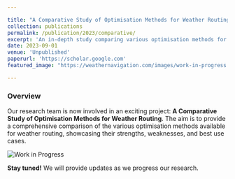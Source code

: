```yaml
---

title: "A Comparative Study of Optimisation Methods for Weather Routing"
collection: publications
permalink: /publication/2023/comparative/
excerpt: 'An in-depth study comparing various optimisation methods for weather routing is underway.'
date: 2023-09-01
venue: 'Unpublished'
paperurl: 'https://scholar.google.com'
featured_image: "https://weathernavigation.com/images/work-in-progress.jpg"

---
```


### Overview

Our research team is now involved in an exciting project: **A Comparative Study of Optimisation Methods for Weather Routing**. The aim is to provide a comprehensive comparison of the various optimisation methods available for weather routing, showcasing their strengths, weaknesses, and best use cases.

![Work in Progress](https://weathernavigation.com/images/work-in-progress.jpg)

**Stay tuned!** We will provide updates as we progress our research.
